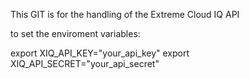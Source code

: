 This GIT is for the handling of the Extreme Cloud IQ API

to set the enviroment variables: 

export XIQ_API_KEY="your_api_key"
export XIQ_API_SECRET="your_api_secret"